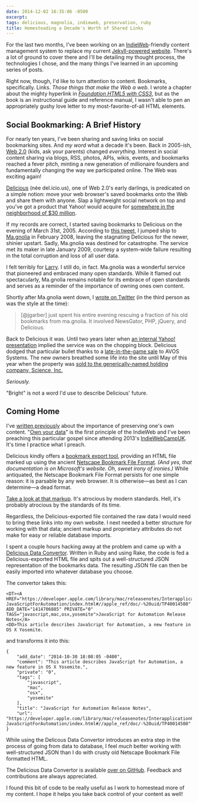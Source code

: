 ```yaml
---
date: 2014-12-02 16:35:06 -0500
excerpt:
tags: delicious, magnolia, indieweb, preservation, ruby
title: Homesteading a Decade's Worth of Shared Links
---
```


For the last two months, I've been working on an [IndieWeb](https://indiewebcamp.com)-friendly content management system to replace my current [Jekyll-powered website](https://github.com/jgarber623/sixtwothree.org). There's a lot of ground to cover there and I'll be detailing my thought process, the technologies I chose, and the many things I've learned in an upcoming series of posts.

Right now, though, I'd like to turn attention to content. Bookmarks, specifically. Links. _Those things that make the Web a web._ I wrote a chapter about the mighty hyperlink in <cite>[Foundation HTML5 with CSS3](http://www.amazon.com/dp/1430238763/?tag=sixtwothree-20)</cite>, but as the book is an instructional guide and reference manual, I wasn't able to pen an appropriately gushy love letter to my most-favorite-of-all HTML elements.

## Social Bookmarking: A Brief History

For nearly ten years, I've been sharing and saving links on social bookmarking sites. And _my word_ what a decade it's been. Back in 2005-ish, [Web 2.0](https://en.wikipedia.org/wiki/Web_2.0) (kids, ask your parents) changed _everything_. Interest in social content sharing via blogs, RSS, photos, APIs, wikis, events, and bookmarks reached a fever pitch, minting a new generation of millionaire founders and fundamentally changing the way we participated online. The Web was exciting again!

[Delicious](https://delicious.com/) (née del.icio.us), one of Web 2.0's early darlings, is predicated on a simple notion: move your web browser's saved bookmarks onto the Web and share them with anyone. Slap a lightweight social network on top and you've got a product that Yahoo! would acquire for [somewhere in the neighborhood of $30 million](http://money.cnn.com/magazines/business2/business2_archive/2006/01/01/8368130/index.htm).

If my records are correct, I started saving bookmarks to Delicious on the evening of March 31st, 2005. According to [this tweet](https://twitter.com/jgarber/statuses/717708272), I jumped ship to [Ma.gnolia](https://en.wikipedia.org/wiki/Gnolia) in February 2008, leaving the stagnating Delicious for the newer, shinier upstart. Sadly, Ma.gnolia was destined for catastrophe. The service met its maker in late January 2009, courtesy a system-wide failure resulting in the total corruption and loss of all user data.

I felt terribly for [Larry](http://about.me/lhalff). I still do, in fact. Ma.gnolia was a wonderful service that pioneered and embraced many open standards. While it flamed out spectacularly, Ma.gnolia remains notable for its embrace of open standards and serves as a reminder of the importance of owning ones own content.

Shortly after Ma.gnolia went down, I [wrote on Twitter](https://twitter.com/jgarber/statuses/1182133512) (in the third person as was the style at the time):

> [@jgarber] just spent his entire evening rescuing a fraction of his old bookmarks from ma.gnolia. It involved NewsGator, PHP, jQuery, and Delicious.

Back to Delicious it was. Until two years later when [an internal Yahoo! presentation](http://techcrunch.com/2010/12/16/is-yahoo-shutting-down-del-icio-us/) implied the service was on the chopping block. Delicious dodged that particular bullet thanks to a [late-in-the-game sale](http://latimesblogs.latimes.com/technology/2011/04/bookmark-this-youtubes-chad-hurley-and-steve-chen-buy-delicious-from-yahoo.html) to AVOS Systems. The new owners breathed some life into the site until May of this year when the property was [sold to the generically-named holding company, Science, Inc.](http://dealbook.nytimes.com/2014/05/08/delicious-social-site-is-sold-by-youtube-founders)

_Seriously._

"Bright" is not a word I'd use to describe Delicious' future.

## Coming Home

I've [written previously](/blog/the-internet-never-forgets) about the importance of preserving one's own content. "[Own your data](https://indiewebcamp.com/own-your-data)" is the first principle of the IndieWeb and I've been preaching this particular gospel since attending 2013's [IndieWebCampUK](https://indiewebcamp.com/2013/UK). It's time I practice what I preach.

Delicious kindly offers a [bookmark export tool](http://export.delicious.com/settings/bookmarks/export), providing an HTML file marked up using the ancient [Netscape Bookmark File Format](http://msdn.microsoft.com/en-us/library/aa753582.aspx). _(And yes, that documentation is on Microsoft's website. Oh, sweet irony of ironies.)_ While antiquated, the Netscape Bookmark File Format persists for one simple reason: it is parsable by any web browser. It is otherwise—as best as I can determine—a dead format.

[Take a look at that markup](https://gist.github.com/jgarber623/cdc8e2fa1cbcb6889872). It's atrocious by modern standards. Hell, it's probably atrocious by the standards of its time.

Regardless, the Delicious-exported file contained the raw data I would need to bring these links into my own website. I next needed a better structure for working with that data; ancient markup and proprietary attributes do not make for easy or reliable database imports.

I spent a couple hours hacking away at the problem and came up with a [Delicious Data Convertor](https://github.com/jgarber623/delicious-data-convertor). Written in Ruby and using Rake, the code is fed a Delicious-exported HTML file and spits out a well-structured JSON representation of the bookmarks data. The resulting JSON file can then be easily imported into whatever database you choose.

The convertor takes this:

	<DT><A HREF="https://developer.apple.com/library/mac/releasenotes/InterapplicationCommunication/RN-JavaScriptForAutomation/index.html#//apple_ref/doc/-%20uid/TP40014508" ADD_DATE="1414706885" PRIVATE="0" TAGS="javascript,mac,osx,yosemite">JavaScript for Automation Release Notes</A>
	<DD>This article describes JavaScript for Automation, a new feature in OS X Yosemite.

and transforms it into this:

	{
	    "add_date": "2014-10-30 18:08:05 -0400",
	    "comment": "This article describes JavaScript for Automation, a new feature in OS X Yosemite.",
	    "private": "0",
	    "tags": [
	        "javascript",
	        "mac",
	        "osx",
	        "yosemite"
	    ],
	    "title": "JavaScript for Automation Release Notes",
	    "url": "https://developer.apple.com/library/mac/releasenotes/InterapplicationCommunication/RN-JavaScriptForAutomation/index.html#//apple_ref/doc/-%20uid/TP40014508"
	}

While using the Delicous Data Convertor introduces an extra step in the process of going from data to database, I feel _much_ better working with well-structured JSON than I do with crusty old Netscape Bookmark File formatted HTML.

The Delicious Data Convertor is available [over on GitHub](https://github.com/jgarber623/delicious-data-convertor). Feedback and contributions are always appreciated.

I found this bit of code to be really useful as I work to homestead more of my content. I hope it helps you take back control of your content as well!